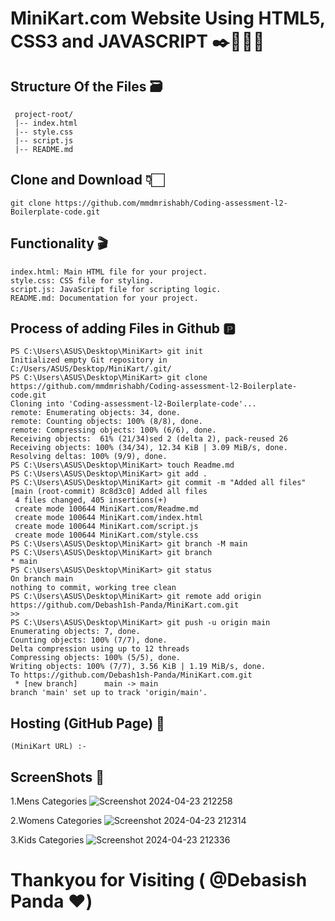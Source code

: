 # MiniKart.com Website Using HTML5, CSS3 and JAVASCRIPT ✒️👨🏻‍💻

## Structure Of the Files 🗃️
     project-root/
     |-- index.html
     |-- style.css
     |-- script.js
     |-- README.md

## Clone and Download 👇🏻
    git clone https://github.com/mmdmrishabh/Coding-assessment-l2-Boilerplate-code.git
    
## Functionality 🎬
    index.html: Main HTML file for your project.
    style.css: CSS file for styling.
    script.js: JavaScript file for scripting logic.
    README.md: Documentation for your project.

## Process of adding Files in Github 🅿️
    PS C:\Users\ASUS\Desktop\MiniKart> git init
    Initialized empty Git repository in C:/Users/ASUS/Desktop/MiniKart/.git/
    PS C:\Users\ASUS\Desktop\MiniKart> git clone https://github.com/mmdmrishabh/Coding-assessment-l2-Boilerplate-code.git
    Cloning into 'Coding-assessment-l2-Boilerplate-code'...
    remote: Enumerating objects: 34, done.
    remote: Counting objects: 100% (8/8), done.
    remote: Compressing objects: 100% (6/6), done.
    Receiving objects:  61% (21/34)sed 2 (delta 2), pack-reused 26
    Receiving objects: 100% (34/34), 12.34 KiB | 3.09 MiB/s, done.
    Resolving deltas: 100% (9/9), done.
    PS C:\Users\ASUS\Desktop\MiniKart> touch Readme.md
    PS C:\Users\ASUS\Desktop\MiniKart> git add .
    PS C:\Users\ASUS\Desktop\MiniKart> git commit -m "Added all files"           
    [main (root-commit) 8c8d3c0] Added all files
     4 files changed, 405 insertions(+)
     create mode 100644 MiniKart.com/Readme.md
     create mode 100644 MiniKart.com/index.html
     create mode 100644 MiniKart.com/script.js
     create mode 100644 MiniKart.com/style.css
    PS C:\Users\ASUS\Desktop\MiniKart> git branch -M main
    PS C:\Users\ASUS\Desktop\MiniKart> git branch
    * main
    PS C:\Users\ASUS\Desktop\MiniKart> git status 
    On branch main
    nothing to commit, working tree clean
    PS C:\Users\ASUS\Desktop\MiniKart> git remote add origin https://github.com/Debash1sh-Panda/MiniKart.com.git
    >>
    PS C:\Users\ASUS\Desktop\MiniKart> git push -u origin main
    Enumerating objects: 7, done.
    Counting objects: 100% (7/7), done.
    Delta compression using up to 12 threads
    Compressing objects: 100% (5/5), done.
    Writing objects: 100% (7/7), 3.56 KiB | 1.19 MiB/s, done.
    To https://github.com/Debash1sh-Panda/MiniKart.com.git
     * [new branch]      main -> main
    branch 'main' set up to track 'origin/main'.

## Hosting (GitHub Page) 🔗
    (MiniKart URL) :- 

## ScreenShots 📸

1.Mens Categories
     ![Screenshot 2024-04-23 212258](https://github.com/Debash1sh-Panda/MiniKart.com/assets/144515067/f5de38a2-bc85-4bba-9ab7-5078f55015d4)

2.Womens Categories
    ![Screenshot 2024-04-23 212314](https://github.com/Debash1sh-Panda/MiniKart.com/assets/144515067/a09704be-ac30-48c7-bd59-2531405e83b7)

3.Kids Categories
    ![Screenshot 2024-04-23 212336](https://github.com/Debash1sh-Panda/MiniKart.com/assets/144515067/fecdfd36-905e-41cd-b87c-ee306fe4af3c)

# Thankyou for Visiting ( @Debasish Panda ❤️)
